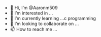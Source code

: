 - 👋 Hi, I’m @Aaronm509
- 👀 I’m interested in ...
- 🌱 I’m currently learning ...c programming 
- 💞️ I’m looking to collaborate on ...
- 📫 How to reach me ...

<!---
Aaronm509/Aaronm509 is a ✨ special ✨ repository because its `README.md` (this file) appears on your GitHub profile.
You can click the Preview link to take a look at your changes.
--->

